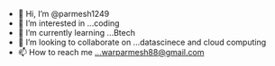- 👋 Hi, I’m @parmesh1249
- 👀 I’m interested in ...coding
- 🌱 I’m currently learning ...Btech 
- 💞️ I’m looking to collaborate on ...datascinece and cloud computing
- 📫 How to reach me ...warparmesh88@gmail.com

<!---
parmesh1249/parmesh1249 is a ✨ special ✨ repository because its `README.md` (this file) appears on your GitHub profile.
You can click the Preview link to take a look at your changes.
--->
